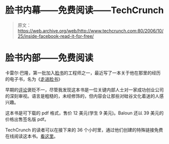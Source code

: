 # 脸书内幕——免费阅读——TechCrunch

> 原文：<https://web.archive.org/web/http://www.techcrunch.com:80/2006/10/25/inside-facebook-read-it-for-free/>

# 脸书内部——免费阅读

 [](https://web.archive.org/web/20220808203417/http://fbbook.com/) 卡雷尔·巴隆，第一批加入[脸书](https://web.archive.org/web/20220808203417/http://www.facebook.com/)的工程师之一，最近写了一本关于他在那里的经历的电子书，名为《[走进脸书](https://web.archive.org/web/20220808203417/http://fbbook.com/)》

早期的[评论](https://web.archive.org/web/20220808203417/http://gigaom.com/2006/10/13/former-facebook-engineer-spills-beans-moralizes/)褒贬不一，尽管我发现这本书是一位关键内部人士对一家成功创业公司的深刻审视。语言是粗糙的，未经修饰的，但内容会让那些对硅谷文化着迷的人感兴趣。

这本书是可下载的 pdf 格式，售价 12 美元(学生 9 美元)。Baloun 还以 39 美元的价格出售签名版 pdf。

TechCrunch 的读者可以在接下来的 36 个小时里，通过他们创建的特殊链接免费在线阅读这本书。[看这里](https://web.archive.org/web/20220808203417/http://www.fbbook.com/promo/techcrunch/read.php)。